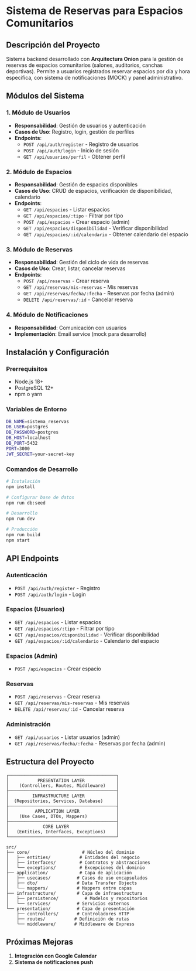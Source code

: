 # Sistema de Reservas para Espacios Comunitarios

## Descripción del Proyecto

Sistema backend desarrollado con **Arquitectura Onion** para la gestión de reservas de espacios comunitarios (salones, auditorios, canchas deportivas). Permite a usuarios registrados reservar espacios por día y hora específica, con sistema de notificaciones (MOCK) y panel administrativo.


## Módulos del Sistema



### 1. Módulo de Usuarios
- **Responsabilidad**: Gestión de usuarios y autenticación
- **Casos de Uso**: Registro, login, gestión de perfiles
- **Endpoints**:
  - `POST /api/auth/register` - Registro de usuarios
  - `POST /api/auth/login` - Inicio de sesión
  - `GET /api/usuarios/perfil` - Obtener perfil

### 2. Módulo de Espacios
- **Responsabilidad**: Gestión de espacios disponibles
- **Casos de Uso**: CRUD de espacios, verificación de disponibilidad, calendario
- **Endpoints**:
  - `GET /api/espacios` - Listar espacios
  - `GET /api/espacios/:tipo` - Filtrar por tipo
  - `POST /api/espacios` - Crear espacio (admin)
  - `GET /api/espacios/disponibilidad` - Verificar disponibilidad
  - `GET /api/espacios/:id/calendario` - Obtener calendario del espacio

### 3. Módulo de Reservas
- **Responsabilidad**: Gestión del ciclo de vida de reservas
- **Casos de Uso**: Crear, listar, cancelar reservas
- **Endpoints**:
  - `POST /api/reservas` - Crear reserva
  - `GET /api/reservas/mis-reservas` - Mis reservas
  - `GET /api/reservas/fecha/:fecha` - Reservas por fecha (admin)
  - `DELETE /api/reservas/:id` - Cancelar reserva

### 4. Módulo de Notificaciones
- **Responsabilidad**: Comunicación con usuarios
- **Implementación**: Email service (mock para desarrollo)

## Instalación y Configuración

### Prerrequisitos
- Node.js 18+
- PostgreSQL 12+
- npm o yarn

### Variables de Entorno
```bash
DB_NAME=sistema_reservas
DB_USER=postgres
DB_PASSWORD=postgres
DB_HOST=localhost
DB_PORT=5432
PORT=3000
JWT_SECRET=your-secret-key
```

### Comandos de Desarrollo
```bash
# Instalación
npm install

# Configurar base de datos
npm run db:seed

# Desarrollo
npm run dev

# Producción
npm run build
npm start
```

## API Endpoints

### Autenticación
- `POST /api/auth/register` - Registro
- `POST /api/auth/login` - Login

### Espacios (Usuarios)
- `GET /api/espacios` - Listar espacios
- `GET /api/espacios/:tipo` - Filtrar por tipo
- `GET /api/espacios/disponibilidad` - Verificar disponibilidad
- `GET /api/espacios/:id/calendario` - Calendario del espacio

### Espacios (Admin)
- `POST /api/espacios` - Crear espacio

### Reservas
- `POST /api/reservas` - Crear reserva
- `GET /api/reservas/mis-reservas` - Mis reservas
- `DELETE /api/reservas/:id` - Cancelar reserva

### Administración
- `GET /api/usuarios` - Listar usuarios (admin)
- `GET /api/reservas/fecha/:fecha` - Reservas por fecha (admin)

## Estructura del Proyecto
```
┌─────────────────────────────────────────┐
│           PRESENTATION LAYER            │
│    (Controllers, Routes, Middleware)    │
├─────────────────────────────────────────┤
│         INFRASTRUCTURE LAYER            │
│  (Repositories, Services, Database)     │
├─────────────────────────────────────────┤
│          APPLICATION LAYER              │
│    (Use Cases, DTOs, Mappers)           │
├─────────────────────────────────────────┤
│             CORE LAYER                  │
│   (Entities, Interfaces, Exceptions)    │
└─────────────────────────────────────────┘
```

```
src/
├── core/                    # Núcleo del dominio
│   ├── entities/           # Entidades del negocio
│   ├── interfaces/         # Contratos y abstracciones
│   └── exceptions/         # Excepciones del dominio
├── application/            # Capa de aplicación
│   ├── usecases/          # Casos de uso encapsulados
│   ├── dto/               # Data Transfer Objects
│   └── mappers/           # Mappers entre capas
├── infrastructure/        # Capa de infraestructura
│   ├── persistence/          # Modelos y repositorios
│   └── services/          # Servicios externos
└── presentation/          # Capa de presentación
    ├── controllers/       # Controladores HTTP
    ├── routes/           # Definición de rutas
    └── middleware/       # Middleware de Express
```

## Próximas Mejoras

1. **Integración con Google Calendar**
2. **Sistema de notificaciones push**
